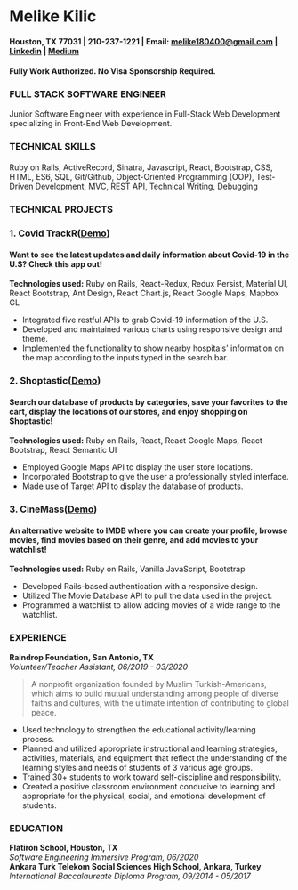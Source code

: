 # Melike Kilic
#### Houston, TX 77031 | 210-237-1221 | Email: melike180400@gmail.com | [Linkedin](https://www.linkedin.com/in/melike-kilic/) | [Medium](https://medium.com/@melikekilic)
#### Fully Work Authorized. No Visa Sponsorship Required.

### FULL STACK SOFTWARE ENGINEER
 Junior Software Engineer with experience in Full-Stack Web Development specializing in Front-End Web Development.
### TECHNICAL SKILLS
#### 
Ruby on Rails, ActiveRecord, Sinatra, Javascript, React, Bootstrap, CSS, HTML, ES6, ​SQL, Git/Github, Object-Oriented Programming (OOP), Test-Driven Development, MVC, REST API, Technical Writing, Debugging
### TECHNICAL PROJECTS
### 1. Covid TrackR([Demo](https://www.youtube.com/watch?v=7Sklsae1jFA&t=10s))
#### Want to see the latest updates and daily information about Covid-19 in the U.S? Check this app out!
**Technologies used:**
Ruby on Rails, React-Redux, Redux Persist, Material UI, React Bootstrap, Ant Design, React Chart.js, React Google Maps, Mapbox GL
* Integrated five restful APIs to grab Covid-19 information of the U.S.
* Developed and maintained various charts using responsive design and theme.
* Implemented the functionality to show nearby hospitals' information on the map according to the inputs typed in the search bar.
### 2. Shoptastic([Demo](https://www.youtube.com/watch?v=cYX3iiiI_n8&t=1s))
#### Search our database of products by categories, save your favorites to the cart, display the locations of our stores, and enjoy shopping on Shoptastic!
**Technologies used:** Ruby on Rails, React, React Google Maps, React Bootstrap, React Semantic UI
* Employed Google Maps API to display the user store locations.
* Incorporated Bootstrap to give the user a professionally styled interface.
* Made use of Target API to display the database of products.
### 3. CineMass([Demo](https://www.youtube.com/watch?v=HkpFnpbXXlE))
#### An alternative website to IMDB where you can create your profile, browse movies, find movies based on their genre, and add movies to your watchlist!
**Technologies used:** Ruby on Rails, Vanilla JavaScript, Bootstrap
* Developed Rails-based authentication with a responsive design.
* Utilized The Movie Database API to pull the data used in the project.
* Programmed a watchlist to allow adding movies of a wide range to the watchlist.
### EXPERIENCE
**Raindrop Foundation, San Antonio, TX** <br>
*Volunteer/Teacher Assistant, 06/2019 - 03/2020*
> A nonprofit organization founded by Muslim Turkish-Americans, which aims to build mutual understanding among people of diverse faiths and cultures, with the ultimate intention of contributing to global peace.
* Used technology to strengthen the educational activity/learning process.
* Planned and utilized appropriate instructional and learning strategies, activities, materials, and equipment that reflect the understanding of the learning styles and needs of students of 3 various age groups.
* Trained 30+ students to work toward self-discipline and responsibility.
* Created a positive classroom environment conducive to learning and appropriate for the physical, social, and emotional development of students.
### EDUCATION
**Flatiron School, Houston, TX**<br>
*Software Engineering Immersive Program, 06/2020*<br>
**Ankara Turk Telekom Social Sciences High School, Ankara, Turkey** <br>
*International Baccalaureate Diploma Program, 09/2014 - 05/2017*
